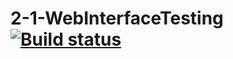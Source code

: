 # 2-1-WebInterfaceTesting [![Build status](https://ci.appveyor.com/api/projects/status/8i5q22ca4h8wb91x?svg=true)](https://ci.appveyor.com/project/k2wln/2-1-webinterfacetesting)
